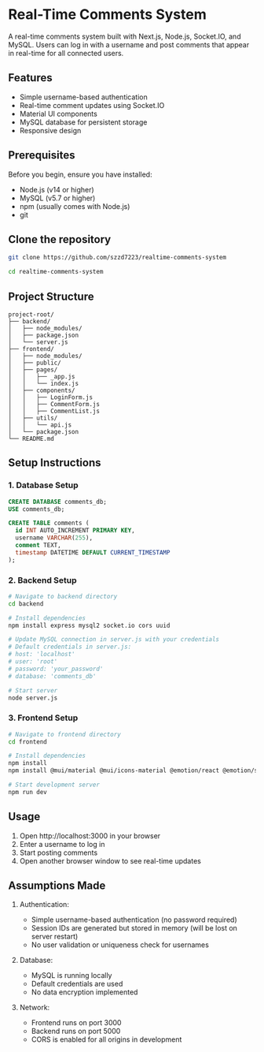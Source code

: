 # Real-Time Comments System

A real-time comments system built with Next.js, Node.js, Socket.IO, and MySQL. Users can log in with a username and post comments that appear in real-time for all connected users.

## Features

- Simple username-based authentication
- Real-time comment updates using Socket.IO
- Material UI components
- MySQL database for persistent storage
- Responsive design

## Prerequisites

Before you begin, ensure you have installed:
- Node.js (v14 or higher)
- MySQL (v5.7 or higher)
- npm (usually comes with Node.js)
- git

## Clone the repository
   ```bash
   git clone https://github.com/szzd7223/realtime-comments-system

   cd realtime-comments-system
   ```

## Project Structure

```
project-root/
├── backend/                    
│   ├── node_modules/
│   ├── package.json
│   └── server.js              
├── frontend/                   
│   ├── node_modules/
│   ├── public/               
│   ├── pages/                
│   │   ├── _app.js          
│   │   └── index.js         
│   ├── components/          
│   │   ├── LoginForm.js
│   │   ├── CommentForm.js
│   │   ├── CommentList.js
│   ├── utils/              
│   │   └── api.js         
│   └── package.json
└── README.md
```

## Setup Instructions

### 1. Database Setup
```sql
CREATE DATABASE comments_db;
USE comments_db;

CREATE TABLE comments (
  id INT AUTO_INCREMENT PRIMARY KEY,
  username VARCHAR(255),
  comment TEXT,
  timestamp DATETIME DEFAULT CURRENT_TIMESTAMP
);
```

### 2. Backend Setup
```bash
# Navigate to backend directory
cd backend

# Install dependencies
npm install express mysql2 socket.io cors uuid

# Update MySQL connection in server.js with your credentials
# Default credentials in server.js:
# host: 'localhost'
# user: 'root'
# password: 'your_password'
# database: 'comments_db'

# Start server
node server.js
```

### 3. Frontend Setup
```bash
# Navigate to frontend directory
cd frontend

# Install dependencies
npm install
npm install @mui/material @mui/icons-material @emotion/react @emotion/styled axios socket.io-client --legacy-peer-deps

# Start development server
npm run dev
```

## Usage

1. Open http://localhost:3000 in your browser
2. Enter a username to log in
3. Start posting comments
4. Open another browser window to see real-time updates

## Assumptions Made

1. Authentication:
   - Simple username-based authentication (no password required)
   - Session IDs are generated but stored in memory (will be lost on server restart)
   - No user validation or uniqueness check for usernames

2. Database:
   - MySQL is running locally
   - Default credentials are used
   - No data encryption implemented

3. Network:
   - Frontend runs on port 3000
   - Backend runs on port 5000
   - CORS is enabled for all origins in development
